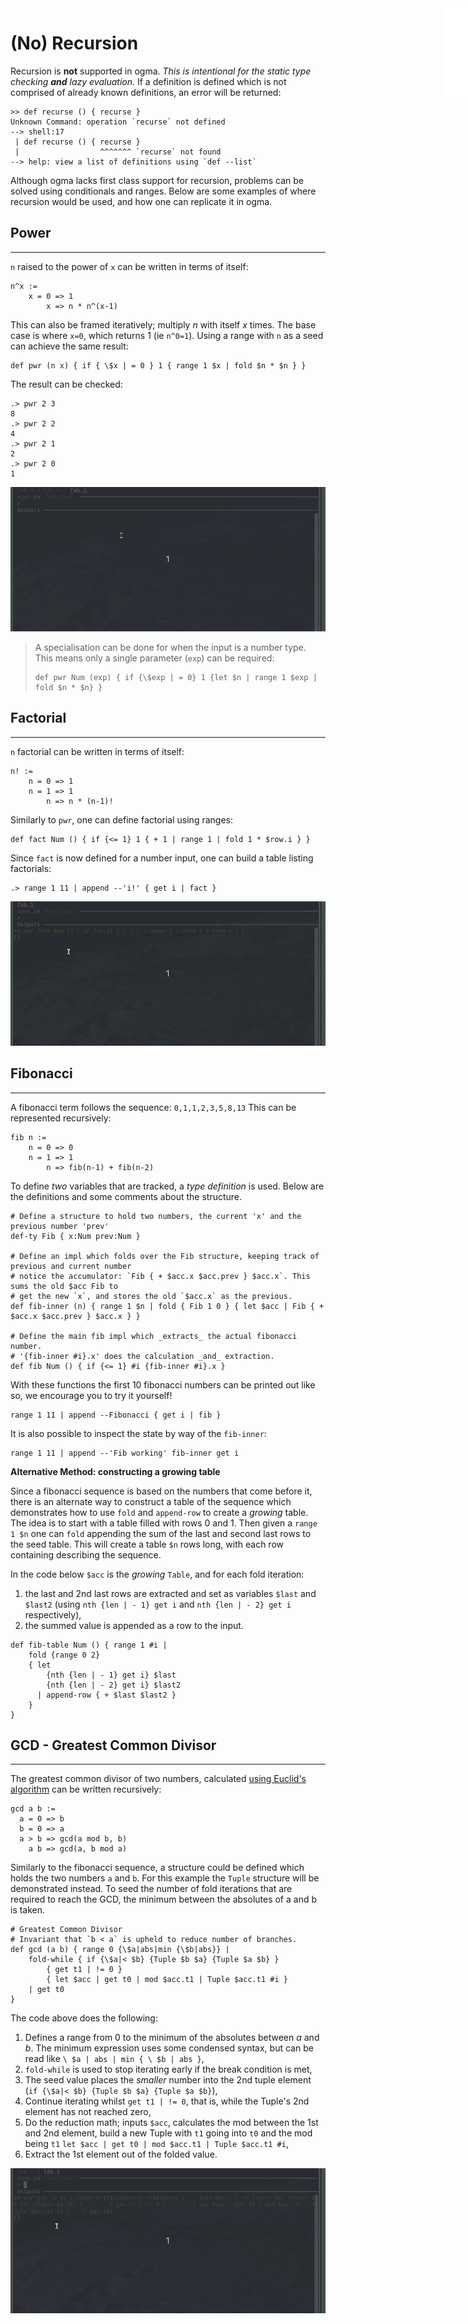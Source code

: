 <iframe src="/.ibox.html?raw=true" style="border:none; position:fixed; width:40px; right:0; z-index=999;"></iframe>

# (No) Recursion

Recursion is **not** supported in ogma. _This is intentional for the static type
checking **and** lazy evaluation_. If a definition is defined which is not comprised of already
known definitions, an error will be returned:

```plaintext
>> def recurse () { recurse }
Unknown Command: operation `recurse` not defined
--> shell:17
 | def recurse () { recurse }
 |                  ^^^^^^^ `recurse` not found
--> help: view a list of definitions using `def --list`
```

Although ogma lacks first class support for recursion, problems can be solved using
conditionals and ranges. Below are some examples of where recursion would be used, and how
one can replicate it in ogma.

## Power
---
`n` raised to the power of `x` can be written in terms of itself:
```plaintext
n^x :=
    x = 0 => 1
        x => n * n^(x-1)
```

This can also be framed iteratively; multiply _n_ with itself _x_ times. The base case is
where `x=0`, which returns 1 (ie `n^0=1`).
Using a range with `n` as a seed can achieve the same result:
```plaintext
def pwr (n x) { if { \$x | = 0 } 1 { range 1 $x | fold $n * $n } }
```

The result can be checked:
```plaintext
.> pwr 2 3
8
.> pwr 2 2
4
.> pwr 2 1
2
.> pwr 2 0
1
```

![](./assets/no-recursion.pwr.gif?raw=true)

> A specialisation can be done for when the input is a number type. This means only a
> single parameter (`exp`) can be required:
> ```plaintext
> def pwr Num (exp) { if {\$exp | = 0} 1 {let $n | range 1 $exp | fold $n * $n} }
> ```

## Factorial
---
`n` factorial can be written in terms of itself:
```plaintext
n! :=
    n = 0 => 1
    n = 1 => 1
        n => n * (n-1)!
```

Similarly to `pwr`, one can define factorial using ranges:
```plaintext
def fact Num () { if {<= 1} 1 { + 1 | range 1 | fold 1 * $row.i } }
```

Since `fact` is now defined for a number input, one can build a table listing factorials:
```plaintext
.> range 1 11 | append --'i!' { get i | fact }
```

![](./assets/no-recursion.fact.gif?raw=true)

## Fibonacci
---
A fibonacci term follows the sequence: `0,1,1,2,3,5,8,13`
This can be represented recursively:
```plaintext
fib n :=
    n = 0 => 0
    n = 1 => 1
        n => fib(n-1) + fib(n-2)
```

To define _two_ variables that are tracked, a _type definition_ is used. Below are the
definitions and some comments about the structure.
```plaintext
# Define a structure to hold two numbers, the current 'x' and the previous number 'prev'
def-ty Fib { x:Num prev:Num }

# Define an impl which folds over the Fib structure, keeping track of previous and current number
# notice the accumulator: `Fib { + $acc.x $acc.prev } $acc.x`. This sums the old $acc Fib to
# get the new `x`, and stores the old `$acc.x` as the previous.
def fib-inner (n) { range 1 $n | fold { Fib 1 0 } { let $acc | Fib { + $acc.x $acc.prev } $acc.x } }

# Define the main fib impl which _extracts_ the actual fibonacci number.
# '{fib-inner #i}.x' does the calculation _and_ extraction.
def fib Num () { if {<= 1} #i {fib-inner #i}.x }
```

With these functions the first 10 fibonacci numbers can be printed out like so, we encourage you to
try it yourself!
```plaintext
range 1 11 | append --Fibonacci { get i | fib }
```

It is also possible to inspect the state by way of the `fib-inner`:
```plaintext
range 1 11 | append --'Fib working' fib-inner get i
```

**Alternative Method: constructing a growing table**

Since a fibonacci sequence is based on the numbers that come before it, there is an
alternate way to construct a table of the sequence which demonstrates how to use `fold`
and `append-row` to create a _growing_ table. The idea is to start with a table filled
with rows 0 and 1. Then given a `range 1 $n` one can `fold` appending the sum of the last 
and second last rows to the seed table. This will create a table `$n` rows long, with each
row containing describing the sequence.

In the code below `$acc` is the _growing_ `Table`, and for each fold iteration:
1. the last and 2nd last rows are extracted and set as variables `$last` and `$last2`
  (using `nth {len | - 1} get i` and `nth {len | - 2} get i` respectively),
4. the summed value is appended as a row to the input.
```plaintext
def fib-table Num () { range 1 #i | 
    fold {range 0 2}
    { let
        {nth {len | - 1} get i} $last
        {nth {len | - 2} get i} $last2
      | append-row { + $last $last2 }
    }
}
```

## GCD - Greatest Common Divisor
---
The greatest common divisor of two numbers, calculated 
[using Euclid's
algorithm](https://www.khanacademy.org/computing/computer-science/cryptography/modarithmetic/a/the-euclidean-algorithm)
can be written recursively:
```plaintext
gcd a b :=
  a = 0 => b
  b = 0 => a
  a > b => gcd(a mod b, b)
    a b => gcd(a, b mod a)
```

Similarly to the fibonacci sequence, a structure could be defined which holds the two
numbers `a` and `b`. For this example the `Tuple` structure will be demonstrated instead.
To seed the number of fold iterations that are required to reach the GCD, the minimum
between the absolutes of a and b is taken.

```plaintext
# Greatest Common Divisor
# Invariant that `b < a` is upheld to reduce number of branches.
def gcd (a b) { range 0 {\$a|abs|min {\$b|abs}} |
    fold-while { if {\$a|< $b} {Tuple $b $a} {Tuple $a $b} }
        { get t1 | != 0 }
        { let $acc | get t0 | mod $acc.t1 | Tuple $acc.t1 #i }
    | get t0
}
```

The code above does the following:
1. Defines a range from 0 to the minimum of the absolutes between _a_ and _b_. The minimum
   expression uses some condensed syntax, but can be read like `\ $a | abs | min { \ $b |
   abs }`,
2. `fold-while` is used to stop iterating early if the break condition is met,
3. The seed value places the _smaller_ number into the 2nd tuple element (`if {\$a|< $b}
   {Tuple $b $a} {Tuple $a $b}`),
4. Continue iterating whilst `get t1 | != 0`, that is, while the Tuple's 2nd element has
   not reached zero,
5. Do the reduction math; inputs `$acc`, calculates the mod between the 1st and 2nd
   element, build a new Tuple with `t1` going into `t0` and the mod being `t1`
   `let $acc | get t0 | mod $acc.t1 | Tuple $acc.t1 #i`,
6. Extract the 1st element out of the folded value.

![](./assets/no-recursion.gcd.gif?raw=true)
